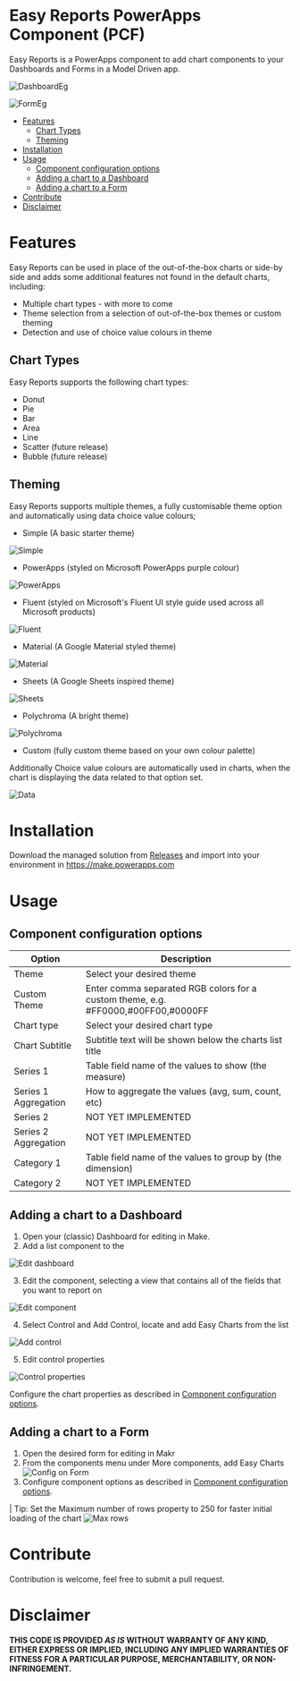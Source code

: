 # Easy Reports PowerApps Component (PCF)
Easy Reports is a PowerApps component to add chart components to your Dashboards and Forms in a Model Driven app. 

![DashboardEg](/assets/screenshot-dash1.png)

![FormEg](/assets/screenshot-form1.png)

- [Features](#features)
   * [Chart Types](#chart-types)
   * [Theming](#theming)
- [Installation](#installation)
- [Usage](#usage)
   * [Component configuration options](#component-configuration-options)
   * [Adding a chart to a Dashboard](#adding-a-chart-to-a-dashboard)   
   * [Adding a chart to a Form](#adding-a-chart-to-a-form)
- [Contribute](#contribute)
- [Disclaimer](#disclaimer)

# Features
Easy Reports can be used in place of the out-of-the-box charts or side-by side and adds some additional features not found in the default charts, including:

- Multiple chart types - with more to come
- Theme selection from a selection of out-of-the-box themes or custom theming
- Detection and use of choice value colours in theme

## Chart Types
Easy Reports supports the following chart types:

- Donut
- Pie
- Bar
- Area
- Line
- Scatter (future release)
- Bubble (future release)

## Theming
Easy Reports supports multiple themes, a fully customisable theme option and automatically using data choice value colours; 

- Simple (A basic starter theme)

![Simple](/assets/simple-theme.png)

- PowerApps (styled on Microsoft PowerApps purple colour)

![PowerApps](/assets/powerapps-theme.png)

- Fluent (styled on Microsoft's Fluent UI style guide used across all Microsoft products)

![Fluent](/assets/fluent-theme.png)

- Material (A Google Material styled theme)

![Material](/assets/material-theme.png)

- Sheets (A Google Sheets inspired theme)

![Sheets](/assets/sheets-theme.png)

- Polychroma (A bright theme)

![Polychroma](/assets/polychroma-theme.png)

- Custom (fully custom theme based on your own colour palette)

Additionally Choice value colours are automatically used in charts, when the chart is displaying the data related to that option set.

![Data](/assets/data-theme.png)

# Installation
Download the managed solution from [Releases](https://github.com/martinlaukkanen/report-pcf/releases/) and import into your environment in https://make.powerapps.com 

# Usage
## Component configuration options
| Option | Description
| --- | ---
| Theme | Select your desired theme
| Custom Theme | Enter comma separated RGB colors for a custom theme, e.g. #FF0000,#00FF00,#0000FF
| Chart type | Select your desired chart type
| Chart Subtitle | Subtitle text will be shown below the charts list title
| Series 1 | Table field name of the values to show (the measure)
| Series 1 Aggregation | How to aggregate the values (avg, sum, count, etc)
| Series 2 | NOT YET IMPLEMENTED
| Series 2 Aggregation | NOT YET IMPLEMENTED
| Category 1 | Table field name of the values to group by (the dimension)
| Category 2 | NOT YET IMPLEMENTED

## Adding a chart to a Dashboard
1. Open your (classic) Dashboard for editing in Make.
2. Add a list component to the 

![Edit dashboard](/assets/config1.png)

3. Edit the component, selecting a view that contains all of the fields that you want to report on

![Edit component](/assets/config2.png)

4. Select Control and Add Control, locate and add Easy Charts from the list

![Add control](/assets/config3.png)

5. Edit control properties

![Control properties](/assets/config4.png)

Configure the chart properties as described in [Component configuration options](#component-configuration-options).

## Adding a chart to a Form

1. Open the desired form for editing in Makr
2. From the components menu under More components, add Easy Charts
![Config on Form](/assets/formconfig1.png)
3. Configure component options as described in [Component configuration options](#component-configuration-options).

| Tip: Set the Maximum number of rows property to 250 for faster initial loading of the chart
![Max rows](/assets/formconfig2.png)

# Contribute

Contribution is welcome, feel free to submit a pull request.

# Disclaimer

**THIS CODE IS PROVIDED *AS IS* WITHOUT WARRANTY OF ANY KIND, EITHER EXPRESS OR IMPLIED, INCLUDING ANY IMPLIED WARRANTIES OF FITNESS FOR A PARTICULAR PURPOSE, MERCHANTABILITY, OR NON-INFRINGEMENT.**